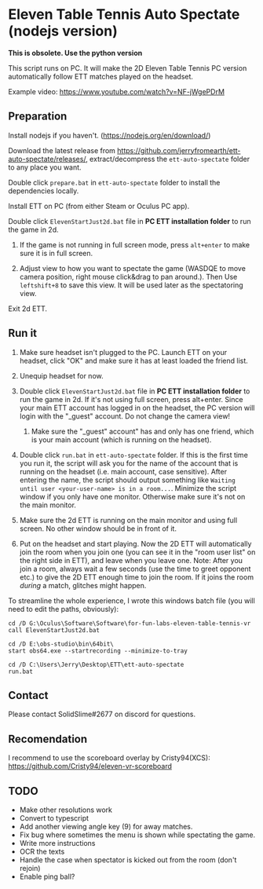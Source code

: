 # Eleven Table Tennis Auto Spectate (nodejs version)

**This is obsolete. Use the python version**

This script runs on PC. It will make the 2D Eleven Table Tennis PC version automatically follow ETT matches played on the headset.

Example video: https://www.youtube.com/watch?v=NF-jWgePDrM

## Preparation

Install nodejs if you haven't. (https://nodejs.org/en/download/)

Download the latest release from https://github.com/jerryfromearth/ett-auto-spectate/releases/, extract/decompress the `ett-auto-spectate` folder to any place you want.

Double click `prepare.bat` in `ett-auto-spectate` folder to install the dependencies locally.

Install ETT on PC (from either Steam or Oculus PC app).

Double click `ElevenStartJust2d.bat` file in **PC ETT installation folder** to run the game in 2d.

1. If the game is not running in full screen mode, press `alt+enter` to make sure it is in full screen.

2.  Adjust view to how you want to spectate the game (WASDQE to move camera position, right mouse click&drag to pan around.).
    Then Use `leftshift+8` to save this view. It will be used later as the spectatoring view.

Exit 2d ETT.

## Run it

1. Make sure headset isn't plugged to the PC. Launch ETT on your headset, click "OK" and make sure it has at least loaded the friend list.

1. Unequip headset for now.

1. Double click `ElevenStartJust2d.bat` file in **PC ETT installation folder** to run the game in 2d. If it's not using full screen, press alt+enter. Since your main ETT account has logged in on the headset, the PC version will login with the "\_guest" account. Do not change the camera view!

   1. Make sure the "\_guest" account" has and only has one friend, which is your main account (which is running on the headset).

1. Double click `run.bat` in `ett-auto-spectate` folder. If this is the first time you run it, the script will ask you for the name of the account that is running on the headset (i.e. main account, case sensitive). After entering the name, the script should output something like `Waiting until user <your-user-name> is in a room...`. Minimize the script window if you only have one monitor. Otherwise make sure it's not on the main monitor.

1. Make sure the 2d ETT is running on the main monitor and using full screen. No other window should be in front of it.

1. Put on the headset and start playing. Now the 2D ETT will automatically join the room when you join one (you can see it in the "room user list" on the right side in ETT), and leave when you leave one. 
   Note: After you join a room, always wait a few seconds (use the time to greet opponent etc.) to give the 2D ETT enough time to join the room. If it joins the room *during* a match, glitches might happen.

To streamline the whole experience, I wrote this windows batch file (you will need to edit the paths, obviously):

```
cd /D G:\Oculus\Software\Software\for-fun-labs-eleven-table-tennis-vr
call ElevenStartJust2d.bat

cd /D E:\obs-studio\bin\64bit\
start obs64.exe --startrecording --minimize-to-tray

cd /D C:\Users\Jerry\Desktop\ETT\ett-auto-spectate
run.bat
```


## Contact

Please contact SolidSlime#2677 on discord for questions.

## Recomendation

I recommend to use the scoreboard overlay by Cristy94(XCS): https://github.com/Cristy94/eleven-vr-scoreboard

## TODO

- Make other resolutions work
- Convert to typescript
- Add another viewing angle key (9) for away matches.
- Fix bug where sometimes the menu is shown while spectating the game.
- Write more instructions
- OCR the texts
- Handle the case when spectator is kicked out from the room (don't rejoin)
- Enable ping ball?
